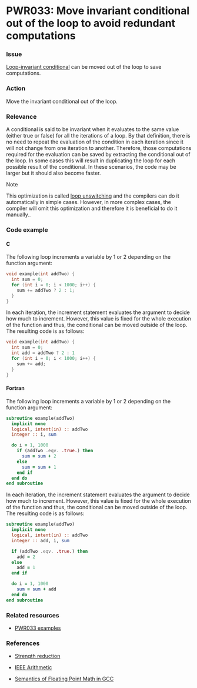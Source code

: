 # PWR033: Move invariant conditional out of the loop to avoid redundant computations

### Issue

[Loop-invariant conditional](../../Glossary/Loop-unswitching.md) can be moved out of
the loop to save computations.

### Action

Move the invariant conditional out of the loop.

### Relevance

A conditional is said to be invariant when it evaluates to the same value
(either true or false) for all the iterations of a loop. By that definition,
there is no need to repeat the evaluation of the condition in each iteration
since it will not change from one iteration to another. Therefore, those
computations required for the evaluation can be saved by extracting the
conditional out of the loop. In some cases this will result in duplicating the
loop for each possible result of the conditional. In these scenarios, the code
may be larger but it should also become faster.

> [!NOTE]
> This optimization is called [loop unswitching](../../Glossary/Loop-unswitching.md)
> and the compilers can do it automatically in simple cases. However, in more
> complex cases, the compiler will omit this optimization and therefore it is
> beneficial to do it manually..

### Code example

#### C

The following loop increments a variable by 1 or 2 depending on the function
argument:

```c
void example(int addTwo) {
  int sum = 0;
  for (int i = 0; i < 1000; i++) {
    sum += addTwo ? 2 : 1;
  }
}
```

In each iteration, the increment statement evaluates the argument to decide how
much to increment. However, this value is fixed for the whole execution of the
function and thus, the conditional can be moved outside of the loop. The
resulting code is as follows:

```c
void example(int addTwo) {
  int sum = 0;
  int add = addTwo ? 2 : 1
  for (int i = 0; i < 1000; i++) {
    sum += add;
  }
}
```

#### Fortran

The following loop increments a variable by 1 or 2 depending on the function
argument:

```fortran
subroutine example(addTwo)
  implicit none
  logical, intent(in) :: addTwo
  integer :: i, sum

  do i = 1, 1000
    if (addTwo .eqv. .true.) then
      sum = sum + 2
    else
      sum = sum + 1
    end if
  end do
end subroutine
```

In each iteration, the increment statement evaluates the argument to decide how
much to increment. However, this value is fixed for the whole execution of the
function and thus, the conditional can be moved outside of the loop. The
resulting code is as follows:

```fortran
subroutine example(addTwo)
  implicit none
  logical, intent(in) :: addTwo
  integer :: add, i, sum

  if (addTwo .eqv. .true.) then
    add = 2
  else
    add = 1
  end if

  do i = 1, 1000
    sum = sum + add
  end do
end subroutine
```

### Related resources

* [PWR033 examples](https://github.com/codee-com/open-catalog/tree/main/Checks/PWR033/)

### References

* [Strength reduction](../../Glossary/Strength-reduction.md)

* [IEEE Arithmetic](https://docs.oracle.com/cd/E19957-01/806-3568/ncg_math.html#:~:text=IEEE%20754%20specifies%20exactly%20the,defined%20by%20the%20IEEE%20standard)

* [Semantics of Floating Point Math in GCC](https://gcc.gnu.org/wiki/FloatingPointMath)
